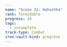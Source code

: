 ```yaml
---
name: "Scene 32: Wahashka"
rank: formidable
progress: 24
tags:
  - incomplete
track-type: Combat
iron-vault-kind: progress
---
```



```iron-vault-track
```

